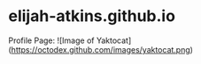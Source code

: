 # elijah-atkins.github.io
Profile Page:
![Image of Yaktocat]
(https://octodex.github.com/images/yaktocat.png)
